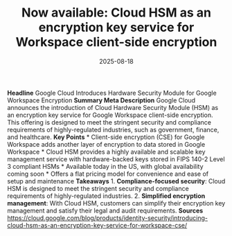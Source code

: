 ﻿---
title: 'Now available: Cloud HSM as an encryption key service for Workspace client-side
  encryption'
date: '2025-08-18'
category: Markets
summary: ''
slug: now available cloud hsm as an encryption key service for wor
source_urls:
- https://cloud.google.com/blog/products/identity-security/introducing-cloud-hsm-as-an-encryption-key-service-for-workspace-cse/
seo:
  title: 'Now available: Cloud HSM as an encryption key service for Workspace client-side
    encryption | Hash n Hedge'
  description: ''
  keywords:
  - news
  - markets
  - brief
---

**Headline** Google Cloud Introduces Hardware Security Module for Google Workspace Encryption  **Summary Meta Description** Google Cloud announces the introduction of Cloud Hardware Security Module (HSM) as an encryption key service for Google Workspace client-side encryption. This offering is designed to meet the stringent security and compliance requirements of highly-regulated industries, such as government, finance, and healthcare.  **Key Points**  * Client-side encryption (CSE) for Google Workspace adds another layer of encryption to data stored in Google Workspace * Cloud HSM provides a highly available and scalable key management service with hardware-backed keys stored in FIPS 140-2 Level 3 compliant HSMs * Available today in the US, with global availability coming soon * Offers a flat pricing model for convenience and ease of setup and maintenance  **Takeaways**  1. **Compliance-focused security**: Cloud HSM is designed to meet the stringent security and compliance requirements of highly-regulated industries. 2. **Simplified encryption management**: With Cloud HSM, customers can simplify their encryption key management and satisfy their legal and audit requirements.  **Sources** https://cloud.google.com/blog/products/identity-security/introducing-cloud-hsm-as-an-encryption-key-service-for-workspace-cse/ 
